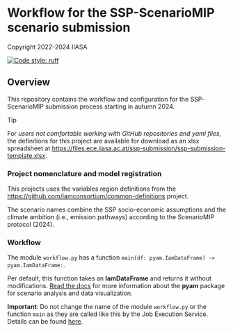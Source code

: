 # Workflow for the SSP-ScenarioMIP scenario submission


Copyright 2022-2024 IIASA

[![Code style: ruff](https://img.shields.io/endpoint?url=https://raw.githubusercontent.com/charliermarsh/ruff/main/assets/badge/v2.json)](https://github.com/astral-sh/ruff)

## Overview

This repository contains the workflow and configuration for the SSP-ScenarioMIP submission process starting in autumn 2024.

> [!TIP]
> For *users not comfortable working with GitHub repositories and yaml files*,
> the definitions for this project are available for download as an xlsx spreadsheet
> at https://files.ece.iiasa.ac.at/ssp-submission/ssp-submission-template.xlsx.

### Project nomenclature and model registration

This projects uses the variables region definitions from the
https://github.com/iamconsortium/common-definitions project.

The scenario names combine the SSP socio-economic assumptions and the 
climate ambition (i.e., emission pathways) according to the ScenarioMIP protocol (2024).

### Workflow

The module `workflow.py` has a function `main(df: pyam.IamDataFrame) -> pyam.IamDataFrame:`.

Per default, this function takes an **IamDataFrame** and returns it without
modifications. [Read the docs](https://pyam-iamc.readthedocs.io) for more information
about the **pyam** package for scenario analysis and data visualization.

**Important**: Do not change the name of the module `workflow.py` or the function `main`
as they are called like this by the Job Execution Service. Details can be found
[here](https://wiki.ece.iiasa.ac.at/wiki/index.php/Scenario_Explorer/Setup#Job_Execution_Service).
